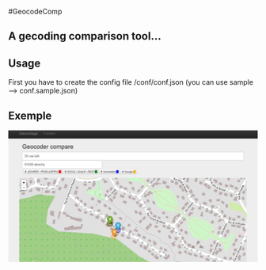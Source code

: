 #GeocodeComp

## A gecoding comparison tool...

## Usage

First you have to create the config file /conf/conf.json (you can use sample --> conf.sample.json)

## Exemple

![Screenshot](/resources/screenshot/geocodeCompScr.jpg)
